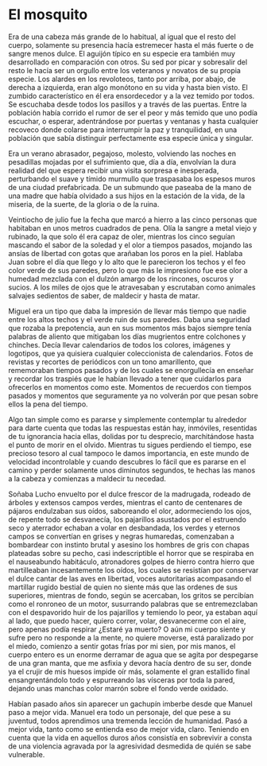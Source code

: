 El mosquito
===========


Era de una cabeza más grande de lo habitual, al igual que el resto del cuerpo, solamente 
su presencia hacía estremecer hasta el más fuerte o de sangre menos dulce. El aguijón 
típico en su especie era también muy desarrollado en comparación con otros. Su sed por 
picar y sobresalir del resto le hacía ser un orgullo entre los veteranos y novatos de su propia 
especie. Los alardes en los revoloteos, tanto por arriba, por abajo, de derecha 
a izquierda, eran algo monótono en su vida y hasta bien visto. El zumbido característico 
en él era ensordecedor y a la vez temido por todos. Se escuchaba desde todos los pasillos y 
a través de las puertas. Entre la población había corrido el rumor de ser el peor y más temido 
que uno podía escuchar, o esperar, adentrándose por puertas y ventanas y hasta cualquier 
recoveco donde colarse para interrumpir la paz y tranquilidad, en una población que sabía 
distinguir perfectamente esa especie única y singular.

Era un verano abrasador, pegajoso, molesto, volviendo las noches en pesadillas mojadas por el 
sufrimiento que, día a día, envolvían la dura realidad del que espera recibir una visita sorpresa 
e inesperada, perturbando el suave y tímido murmullo que traspasaba los espesos muros de una 
ciudad prefabricada. De un submundo que paseaba de la mano de una madre que había olvidado a 
sus hijos en la estación de la vida, de la miseria, de la suerte, de la gloria o de la ruina.


Veintiocho de julio fue la fecha que marcó a hierro a las cinco personas que habitaban en unos 
metros cuadrados de pena. Olía la sangre a metal viejo y rubinado, la que solo él era capaz de 
oler, mientras los cinco seguían mascando el sabor de la soledad y el olor a tiempos 
pasados, mojando las ansías de libertad con gotas que arañaban los poros en la piel. Hablaba 
Juan sobre el día que llego y lo alto que le parecieron los techos y el feo color verde de sus 
paredes, pero lo que más le impresiono fue ese olor a humedad mezclada con el dulzón amargo de 
los rincones, oscuros y sucios. A los miles de ojos que le atravesaban y 
escrutaban como animales salvajes sedientos de saber, de maldecir y hasta de matar.

Miguel era un tipo que daba la impresión de llevar más tiempo que nadie entre los altos techos y 
el verde ruin de sus paredes. Daba una seguridad que rozaba la prepotencia, aun en sus momentos 
más bajos siempre tenía palabras de aliento que mitigaban los días mugrientos entre colchones 
y chinches. Decía llevar calendarios de todos los colores, imágenes y logotipos, que ya quisiera 
cualquier coleccionista de calendarios. Fotos de revistas y recortes de periódicos con un tono 
amarillento, que rememoraban tiempos pasados y de los cuales se enorgullecía en enseñar y recordar 
los traspiés que le habían llevado a tener que cuidarlos para ofrecerlos en momentos como 
este. Momentos de recuerdos con tiempos pasados y momentos que seguramente ya no volverán por 
que pesan sobre ellos la pena del tiempo.


Algo tan simple como es pararse y simplemente contemplar tu alrededor para darte cuenta que 
todas las respuestas están hay, inmóviles, resentidas de tu ignorancia hacia ellas, dolidas por 
tu desprecio, marchitándose hasta el punto de morir en el olvido. Mientras tu sigues perdiendo 
el tiempo, ese precioso tesoro al cual tampoco le damos importancia, en este mundo de velocidad 
incontrolable y cuando descubres lo fácil que es pararse en el camino y perder solamente unos 
diminutos segundos, te hechas las manos a la cabeza y comienzas a maldecir tu necedad.


Soñaba Lucho envuelto por el dulce frescor de la madrugada, rodeado de árboles y extensos campos 
verdes, mientras el canto de centenares de pájaros endulzaban sus oídos, saboreando el 
olor, adormeciendo los ojos, de repente todo se desvanecía, los pajarillos asustados por el 
estruendo seco y aterrador echaban a volar en desbandada, los verdes y eternos campos se convertían 
en grises y negras humaredas, comenzaban a bombardear con instinto brutal y asesino los hombres 
de gris con chapas plateadas sobre su pecho, casi indescriptible el horror que se respiraba en el 
nauseabundo habitáculo, atronadores golpes de hierro contra hierro que martilleaban incesantemente 
los oídos, los cuales se resistían por conservar el dulce cantar de las aves en libertad, voces 
autoritarias acompasando el martillar rugido bestial de quien no siente más que las ordenes de 
sus superiores, mientras de fondo, según se acercaban, los gritos se percibían como el ronroneo de 
un motor, susurrando palabras  que se entremezclaban con el despavorido huir de los pajarillos y 
temiendo lo peor, ya estaban aquí al lado, que puedo hacer, quiero correr, volar, desvanecerme con 
el aire, pero apenas podía respirar ¿Estaré ya muerto? O aún mi cuerpo siente y sufre pero no 
responde a la mente, no quiere moverse, está paralizado por el miedo, comienzo a sentir gotas frías 
por mi sien, por mis manos, el cuerpo entero es un enorme derramar de agua que se agita por 
despegarse de una gran manta, que me asfixia y devora hacía dentro de su ser, donde ya el crujir 
de mis huesos impide oír más, solamente el gran estallido final ensangrentándolo todo y espurreando 
las vísceras por toda la pared, dejando unas manchas color marrón sobre el fondo verde oxidado.
 


Habían pasado años sin aparecer un gachupín imberbe desde que Manuel paso a mejor vida. 
Manuel era todo un personaje, del que pese a su juventud, todos aprendimos una tremenda lección 
de humanidad.
Pasó a mejor vida, tanto como se entienda eso de mejor vida, claro. Teniendo en cuenta que la vida en
aquellos duros años consistía en sobrevivir a consta de una violencia agravada por la agresividad desmedida
de quién se sabe vulnerable.


